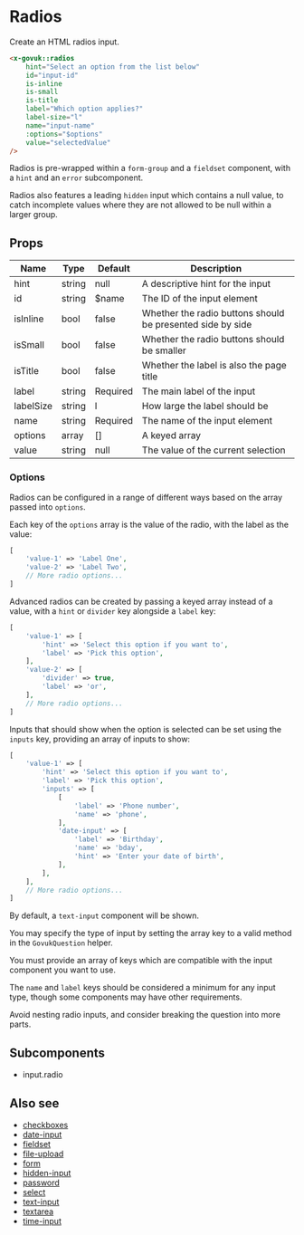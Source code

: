 # Radios

Create an HTML radios input.

```html
<x-govuk::radios
    hint="Select an option from the list below"
    id="input-id"
    is-inline
    is-small
    is-title
    label="Which option applies?"
    label-size="l"
    name="input-name"
    :options="$options"
    value="selectedValue"
/>
```

Radios is pre-wrapped within a `form-group` and a `fieldset` component, with a `hint` and an `error` subcomponent.

Radios also features a leading `hidden` input which contains a null value, to catch incomplete values where they are not allowed to be null within a larger group.

## Props

| Name       | Type   | Default   | Description                                                |
|------------|--------|-----------|------------------------------------------------------------|
| hint       | string | null      | A descriptive hint for the input                           |
| id         | string | $name     | The ID of the input element                                |
| isInline   | bool   | false     | Whether the radio buttons should be presented side by side |
| isSmall    | bool   | false     | Whether the radio buttons should be smaller                |
| isTitle    | bool   | false     | Whether the label is also the page title                   |
| label      | string | Required  | The main label of the input                                |
| labelSize  | string | l         | How large the label should be                              |
| name       | string | Required  | The name of the input element                              |
| options    | array  | []        | A keyed array                                              |
| value      | string | null      | The value of the current selection                         | 

### Options

Radios can be configured in a range of different ways based on the array passed into `options`.

Each key of the `options` array is the value of the radio, with the label as the value:

```php
[
    'value-1' => 'Label One',
    'value-2' => 'Label Two',
    // More radio options...
]
```

Advanced radios can be created by passing a keyed array instead of a value, with a `hint` or `divider` key alongside a `label` key:

```php
[
    'value-1' => [
        'hint' => 'Select this option if you want to',
        'label' => 'Pick this option',
    ],
    'value-2' => [
        'divider' => true,
        'label' => 'or',
    ],
    // More radio options...
]
```

Inputs that should show when the option is selected can be set using the `inputs` key, providing an array of inputs to show:

```php
[
    'value-1' => [
        'hint' => 'Select this option if you want to',
        'label' => 'Pick this option',
        'inputs' => [
            [
                'label' => 'Phone number',
                'name' => 'phone',
            ],
            'date-input' => [
                'label' => 'Birthday',
                'name' => 'bday',
                'hint' => 'Enter your date of birth',
            ],
        ],
    ],
    // More radio options...
]
```

By default, a `text-input` component will be shown.

You may specify the type of input by setting the array key to a valid method in the `GovukQuestion` helper.

You must provide an array of keys which are compatible with the input component you want to use.

The `name` and `label` keys should be considered a minimum for any input type, though some components may have other requirements.

Avoid nesting radio inputs, and consider breaking the question into more parts.

## Subcomponents

* input.radio

## Also see

* [checkboxes](checkboxes.md)
* [date-input](date-input.md)
* [fieldset](fieldset.md)
* [file-upload](file-upload.md)
* [form](form.md)
* [hidden-input](hidden-input.md)
* [password](password.md)
* [select](select.md)
* [text-input](text-input.md)
* [textarea](textarea.md)
* [time-input](time-input.md)
